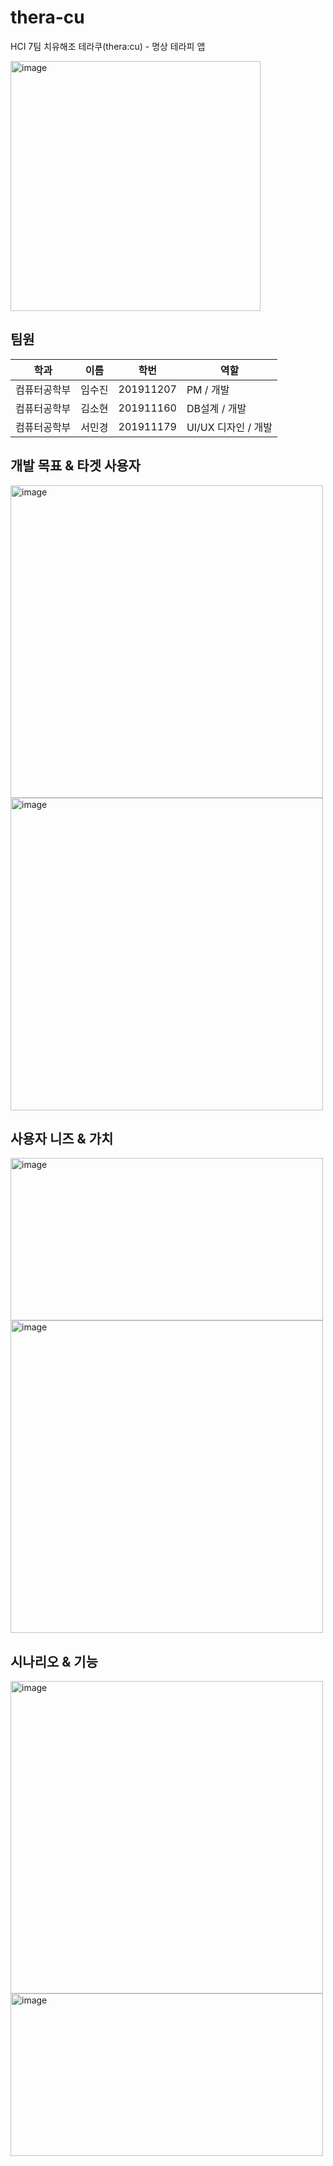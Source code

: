 # thera-cu
HCI 7팀 치유해조 테라쿠(thera:cu) - 명상 테라피 앱

<img width="400" alt="image" src="https://user-images.githubusercontent.com/85485290/159616995-c04de8d9-cc22-498c-850f-da00048fa024.png">


## 팀원
| 학과 | 이름 | 학번 | 역할 |
| --- | --- | --- | --- |
| 컴퓨터공학부 | 임수진 | 201911207 | PM / 개발 |
| 컴퓨터공학부 | 김소현 | 201911160 | DB설계 / 개발 |
| 컴퓨터공학부 | 서민경 | 201911179 | UI/UX 디자인 / 개발 |


## 개발 목표 & 타겟 사용자
<img width="500" alt="image" src="https://user-images.githubusercontent.com/85485290/159615955-53ea7dc3-3e96-4ac2-9053-d8161f912a6d.png"><img width="500" alt="image" src="https://user-images.githubusercontent.com/85485290/159616079-20f0eb85-9a8c-42ff-9b41-c14e4c47ea46.png">

## 사용자 니즈 & 가치
<img width="500" height="260" alt="image" src="https://user-images.githubusercontent.com/85485290/159616456-f707dee9-e421-465b-aa5e-d6c6947f9bbb.png"><img width="500" alt="image" src="https://user-images.githubusercontent.com/85485290/159616138-48c42941-09ce-49e8-b88a-8e8bf529ef5f.png">

## 시나리오 & 기능
<img width="500" alt="image" src="https://user-images.githubusercontent.com/85485290/159616186-efdd2443-6e51-4cde-9a37-050ca9007f10.png"><img width="500" height="260" alt="image" src="https://user-images.githubusercontent.com/85485290/159616022-3c0add39-a1fd-4e13-9e9d-c6b5c97cef88.png">



